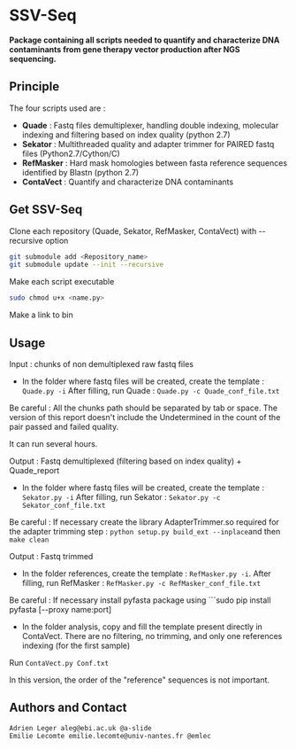 # SSV-Seq

**Package containing all scripts needed to quantify and characterize DNA contaminants from gene therapy vector production after NGS sequencing.** 

## Principle

The four scripts used are : 

* **Quade** : Fastq files demultiplexer, handling double indexing, molecular indexing and filtering based on index quality (python 2.7)
* **Sekator** : Multithreaded quality and adapter trimmer for PAIRED fastq files (Python2.7/Cython/C)
* **RefMasker** : Hard mask homologies between fasta reference sequences identified by Blastn (python 2.7)
* **ContaVect** : Quantify and characterize DNA contaminants


## Get SSV-Seq 

Clone each repository (Quade, Sekator, RefMasker, ContaVect) with --recursive option
```bash
git submodule add <Repository_name> 
git submodule update --init --recursive 
```
Make each script executable 
```bash
sudo chmod u+x <name.py>
```
Make a link to bin 

## Usage 

Input : chunks of non demultiplexed raw fastq files 

* In the folder where fastq files will be created, create the template : ```Quade.py -i```
After filling, run Quade :  ```Quade.py -c Quade_conf_file.txt```

Be careful : All the chunks path should be separated by tab or space. 
The version of this report doesn't include the Undetermined in the count of the pair passed and failed quality.

It can run several hours.

Output : Fastq demultiplexed (filtering based on index quality) +  Quade_report 

* In the folder where fastq files will be created, create the template : ```Sekator.py -i```
After filling, run Sekator : ```Sekator.py -c Sekator_conf_file.txt```

Be careful : If necessary create the library AdapterTrimmer.so required for the adapter trimming step :
```python setup.py build_ext --inplace```and then ```make clean```

Output : Fastq trimmed

* In the folder references, create the template : ```RefMasker.py -i```.
After filling, run RefMasker : ```RefMasker.py -c RefMasker_conf_file.txt```

Be careful : If necessary install pyfasta package using ```sudo pip install pyfasta [--proxy name:port]

* In the folder analysis, copy and fill the template present directly in ContaVect.
There are no filtering, no trimming, and only one references indexing (for the first sample)

Run ```ContaVect.py Conf.txt```

In this version, the order of the "reference" sequences is not important. 

## Authors and Contact

    Adrien Leger aleg@ebi.ac.uk @a-slide
    Emilie Lecomte emilie.lecomte@univ-nantes.fr @emlec


